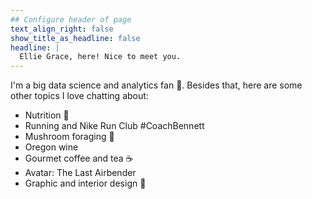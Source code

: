 ```yaml
---
## Configure header of page
text_align_right: false
show_title_as_headline: false
headline: |
  Ellie Grace, here! Nice to meet you.
---
```


<!-- this is a subheadline -->
I'm a big data science and analytics fan :raised_hands:. Besides that, here are some other topics I love chatting about: 

* Nutrition :carrot:
* Running and Nike Run Club #CoachBennett
* Mushroom foraging :mushroom:
* Oregon wine
* Gourmet coffee and tea :coffee:
* Avatar: The Last Airbender 
* Graphic and interior design :art:

